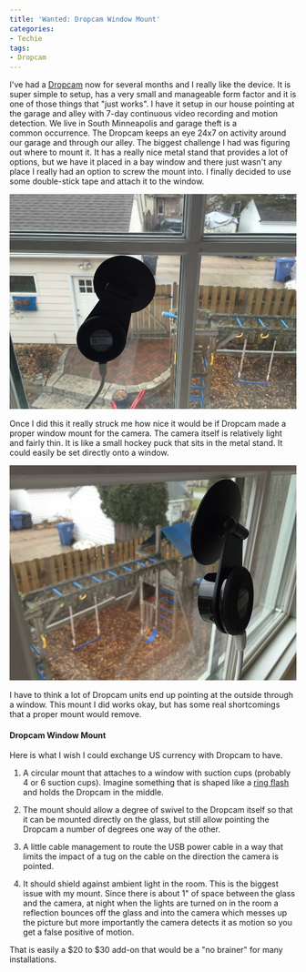 ```yaml
---
title: 'Wanted: Dropcam Window Mount'
categories:
- Techie
tags:
- Dropcam
---
```


I've had a [Dropcam](https://www.dropcam.com) now for several months and I really like the device. It is super simple to setup, has a very small and manageable form factor and it is one of those things that "just works". I have it setup in our house pointing at the garage and alley with 7-day continuous video recording and motion detection. We live in South Minneapolis and garage theft is a common occurrence. The Dropcam keeps an eye 24x7 on activity around our garage and through our alley.
The biggest challenge I had was figuring out where to mount it. It has a really nice metal stand that provides a lot of options, but we have it placed in a bay window and there just wasn't any place I really had an option to screw the mount into. I finally decided to use some double-stick tape and attach it to the window.

[![IMG_2362.JPG](/assets/posts/2014/IMG_2362.jpg)](http://thingelstad.com/s/wanted-dropcam-window-mount/img_2362-jpg/img)

Once I did this it really struck me how nice it would be if Dropcam made a proper window mount for the camera. The camera itself is relatively light and fairly thin. It is like a small hockey puck that sits in the metal stand. It could easily be set directly onto a window.

[![IMG_2361.JPG](/assets/posts/2014/IMG_2361.jpg)](http://thingelstad.com/s/wanted-dropcam-window-mount/img_2361-jpg/img)

I have to think a lot of Dropcam units end up pointing at the outside through a window. This mount I did works okay, but has some real shortcomings that a proper mount would remove.

#### Dropcam Window Mount

Here is what I wish I could exchange US currency with Dropcam to have.



  1. A circular mount that attaches to a window with suction cups (probably 4 or 6 suction cups). Imagine something that is shaped like a [ring flash](https://en.wikipedia.org/wiki/Ring_flash) and holds the Dropcam in the middle.


  2. The mount should allow a degree of swivel to the Dropcam itself so that it can be mounted directly on the glass, but still allow pointing the Dropcam a number of degrees one way of the other.


  3. A little cable management to route the USB power cable in a way that limits the impact of a tug on the cable on the direction the camera is pointed.


  4. It should shield against ambient light in the room. This is the biggest issue with my mount. Since there is about 1" of space between the glass and the camera, at night when the lights are turned on in the room a reflection bounces off the glass and into the camera which messes up the picture but more importantly the camera detects it as motion so you get a false positive of motion.

That is easily a $20 to $30 add-on that would be a "no brainer" for many installations.

